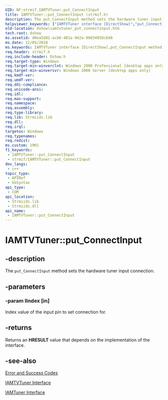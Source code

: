```yaml
---
UID: NF:strmif.IAMTVTuner.put_ConnectInput
title: IAMTVTuner::put_ConnectInput (strmif.h)
description: The put_ConnectInput method sets the hardware tuner input connection.
helpviewer_keywords: ["IAMTVTuner interface [DirectShow]","put_ConnectInput method","IAMTVTuner.put_ConnectInput","IAMTVTuner::put_ConnectInput","IAMTVTunerput_ConnectInput","dshow.iamtvtuner_put_connectinput","put_ConnectInput","put_ConnectInput method [DirectShow]","put_ConnectInput method [DirectShow]","IAMTVTuner interface","strmif/IAMTVTuner::put_ConnectInput"]
old-location: dshow\iamtvtuner_put_connectinput.htm
tech.root: dshow
ms.assetid: d0ea5d82-acb6-401a-942a-99d34058c648
ms.date: 12/05/2018
ms.keywords: IAMTVTuner interface [DirectShow],put_ConnectInput method, IAMTVTuner.put_ConnectInput, IAMTVTuner::put_ConnectInput, IAMTVTunerput_ConnectInput, dshow.iamtvtuner_put_connectinput, put_ConnectInput, put_ConnectInput method [DirectShow], put_ConnectInput method [DirectShow],IAMTVTuner interface, strmif/IAMTVTuner::put_ConnectInput
req.header: strmif.h
req.include-header: Dshow.h
req.target-type: Windows
req.target-min-winverclnt: Windows 2000 Professional [desktop apps only]
req.target-min-winversvr: Windows 2000 Server [desktop apps only]
req.kmdf-ver: 
req.umdf-ver: 
req.ddi-compliance: 
req.unicode-ansi: 
req.idl: 
req.max-support: 
req.namespace: 
req.assembly: 
req.type-library: 
req.lib: Strmiids.lib
req.dll: 
req.irql: 
targetos: Windows
req.typenames: 
req.redist: 
ms.custom: 19H1
f1_keywords:
 - IAMTVTuner::put_ConnectInput
 - strmif/IAMTVTuner::put_ConnectInput
dev_langs:
 - c++
topic_type:
 - APIRef
 - kbSyntax
api_type:
 - COM
api_location:
 - Strmiids.lib
 - Strmiids.dll
api_name:
 - IAMTVTuner::put_ConnectInput
---
```


# IAMTVTuner::put_ConnectInput


## -description

The <code>put_ConnectInput</code> method sets the hardware tuner input connection.

## -parameters

### -param lIndex [in]

Index value of the input pin to set connection for.

## -returns

Returns an <b>HRESULT</b> value that depends on the implementation of the interface.

## -see-also

<a href="/windows/desktop/DirectShow/error-and-success-codes">Error and Success Codes</a>



<a href="/windows/desktop/api/strmif/nn-strmif-iamtvtuner">IAMTVTuner Interface</a>



<a href="/windows/desktop/api/strmif/nn-strmif-iamtuner">IAMTuner Interface</a>

